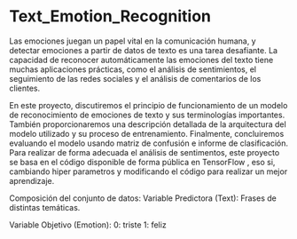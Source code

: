 # Text_Emotion_Recognition

Las emociones juegan un papel vital en la comunicación humana, y detectar emociones a partir de datos de texto es una tarea desafiante. La capacidad de reconocer automáticamente las emociones del texto tiene muchas aplicaciones prácticas, como el análisis de sentimientos, el seguimiento de las redes sociales y el análisis de comentarios de los clientes.

En este proyecto, discutiremos el principio de funcionamiento de un modelo de reconocimiento de emociones de texto y sus terminologías importantes. También proporcionaremos una descripción detallada de la arquitectura del modelo utilizado y su proceso de entrenamiento. Finalmente, concluiremos evaluando el modelo usando matriz de confusión e informe de clasificación. Para realizar de forma adecuada el análisis de sentimentos, este proyecto se basa en el código disponible de forma pública en TensorFlow , eso si, cambiando hiper parametros y modificando el código para realizar un mejor aprendizaje.

Composición del conjunto de datos:
Variable Predictora (Text):
Frases de distintas temáticas.

Variable Objetivo (Emotion):
0: triste
1: feliz
